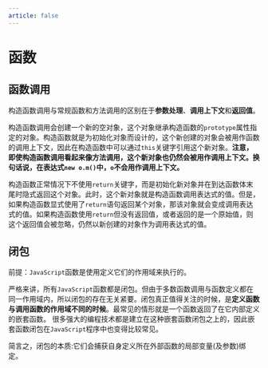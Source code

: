 ```yaml
---
article: false
---
```


# 函数

## 函数调用

构造函数调用与常规函数和方法调用的区别在于**参数处理**、**调用上下文**和**返回值**。

构造函数调用会创建一个新的空对象，这个对象继承构造函数的`prototype`属性指定的对象。构造函数就是为初始化对象而设计的，这个新创建的对象会被用作函数的调用上下文，因此在构造函数中可以通过`this`关键字引用这个新对象。**注意，即使构造函数调用看起来像方法调用，这个新对象也仍然会被用作调用上下文。换句话说，在表达式`new o.m()`中，`o`不会用作调用上下文。**

构造函数正常情况下不使用`return`关键字，而是初始化新对象并在到达函数体末尾时隐式返回这个对象。此时，这个新对象就是构造函数调用表达式的值。但是，如果构造函数显式使用了`return`语句返回某个对象，那该对象就会变成调用表达式的值。如果构造函数使用`return`但没有返回值，或者返回的是一个原始值，则这个返回值会被忽略，仍然以新创建的对象作为调用表达式的值。

## 闭包

前提：`JavaScript`函数是使用定义它们的作用域来执行的。

严格来讲，所有`JavaScript`函数都是闭包。但由于多数函数调用与函数定义都在同一作用域内，所以闭包的存在无关紧要。闭包真正值得关注的时候，是**定义函数与调用函数的作用域不同的时候**。最常见的情形就是一个函数返回了在它内部定义的嵌套函数。 很多强大的编程技术都是建立在这种嵌套函数闭包之上的，因此嵌套函数闭包在`JavaScript`程序中也变得比较常见。

简言之，闭包的本质:它们会捕获自身定义所在外部函数的局部变量(及参数)绑定。

